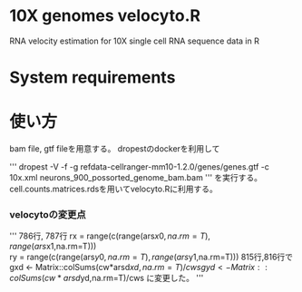 # 10X genomes velocyto.R
RNA velocity estimation for 10X single cell RNA sequence data in R

# System requirements

# 使い方
bam file, gtf fileを用意する。
dropestのdockerを利用して

'''
dropest -V -f -g refdata-cellranger-mm10-1.2.0/genes/genes.gtf -c 10x.xml neurons_900_possorted_genome_bam.bam
'''
を実行する。
cell.counts.matrices.rdsを用いてvelocyto.Rに利用する。

### velocytoの変更点
'''
786行, 787行
rx = range(c(range(ars$x0, na.rm=T), range(ars$x1,na.rm=T)))\
ry = range(c(range(ars$y0, na.rm=T), range(ars$y1,na.rm=T)))
815行,816行で
gxd <- Matrix::colSums(cw*arsd$xd,na.rm=T)/cws
gyd <- Matrix::colSums(cw*arsd$yd,na.rm=T)/cws
に変更した。
'''